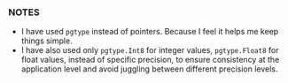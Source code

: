 ### NOTES

- I have used `pgtype` instead of pointers. Because I feel it helps me keep things simple.
- I have also used only `pgtype.Int8` for integer values, `pgtype.Float8` for float values, instead of specific precision, to ensure consistency at the application level and avoid juggling between different precision levels.
